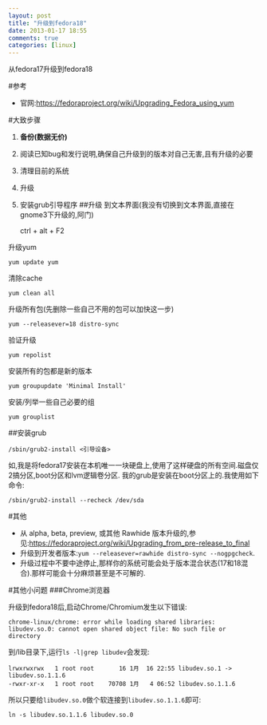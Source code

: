 ```yaml
---
layout: post
title: "升级到fedora18"
date: 2013-01-17 18:55
comments: true
categories: [linux]
---
```


从fedora17升级到fedora18

#参考
* 官网:<https://fedoraproject.org/wiki/Upgrading_Fedora_using_yum>

#大致步骤
1. <b>备份(数据无价)</b>
2. 阅读已知bug和发行说明,确保自己升级到的版本对自己无害,且有升级的必要
3. 清理目前的系统
4. 升级
5. 安装grub引导程序
##升级
到文本界面(我没有切换到文本界面,直接在gnome3下升级的,阿门)

	ctrl + alt + F2

升级yum

	yum update yum

清除cache

	yum clean all

升级所有包(先删除一些自己不用的包可以加快这一步)

	yum --releasever=18 distro-sync

验证升级

	yum repolist 
	
安装所有的包都是新的版本

	yum groupupdate 'Minimal Install'

安装/列举一些自己必要的组
	
	yum grouplist

##安装grub

	/sbin/grub2-install <引导设备>

如,我是将fedora17安装在本机唯一一块硬盘上,使用了这样硬盘的所有空间.磁盘仅2搞分区,boot分区和lvm逻辑卷分区. 
我的grub是安装在boot分区上的.我使用如下命令:

	/sbin/grub2-install --recheck /dev/sda

#其他
* 从 alpha, beta, preview, 或其他 Rawhide 版本升级的,参见:<https://fedoraproject.org/wiki/Upgrading_from_pre-release_to_final>
* 升级到开发者版本:`yum --releasever=rawhide distro-sync --nogpgcheck`.
* 升级过程中不要中途停止,那样你的系统可能会处于版本混合状态(17和18混合).那样可能会十分麻烦甚至是不可解的.

#其他小问题
###Chrome浏览器

升级到fedora18后,启动Chrome/Chromium发生以下错误:

	chrome-linux/chrome: error while loading shared libraries: libudev.so.0: cannot open shared object file: No such file or directory

到/lib目录下,运行`ls -l|grep libudev`会发现:

	lrwxrwxrwx   1 root root       16 1月  16 22:55 libudev.so.1 -> libudev.so.1.1.6
	-rwxr-xr-x   1 root root    70708 1月   4 06:52 libudev.so.1.1.6

所以只要给`libudev.so.0`做个软连接到`libudev.so.1.1.6`即可:

	ln -s libudev.so.1.1.6 libudev.so.0




